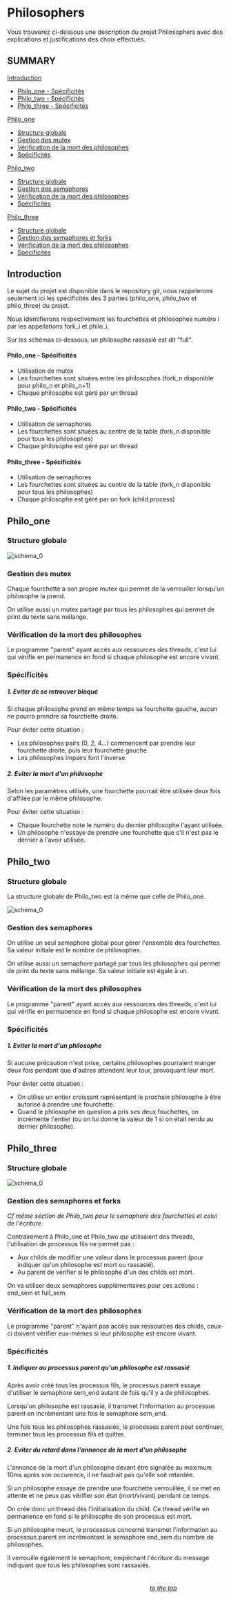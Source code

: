 # Philosophers

Vous trouverez ci-dessous une description du projet Philosophers avec des explications et justifications des choix effectués.

## SUMMARY

[Introduction](#introduction)  
* [Philo_one - Spécificités](#philoone---spécificités)  
* [Philo_two - Spécificités](#philotwo---spécificités)  
* [Philo_three - Spécificités](#philothree---spécificités)  

[Philo_one](#philo_one)  
* [Structure globale](#structure-globale)  
* [Gestion des mutex](#gestion-des-mutex)  
* [Vérification de la mort des philosophes](#vérification-de-la-mort-des-philosophes)  
* [Spécificités](#spécificités)

[Philo_two](#philo_two)  
* [Structure globale](#structure-globale)  
* [Gestion des semaphores](#gestion-des-semaphores)  
* [Vérification de la mort des philosophes](#vérification-de-la-mort-des-philosophes)  
* [Spécificités](#spécificités)

[Philo_three](#philo_three)  
* [Structure globale](#structure-globale)  
* [Gestion des semaphores et forks](#gestion-des-semaphores-et-forks)  
* [Vérification de la mort des philosophes](#vérification-de-la-mort-des-philosophes)  
* [Spécificités](#spécificités)

## Introduction

Le sujet du projet est disponible dans le repository git, nous rappelerons seulement ici les spécificités des 3 parties (philo_one, philo_two et philo_three) du projet.

Nous identifierons respectivement les fourchettes et philosophes numéro i par les appellations fork_i et philo_i.

Sur les schémas ci-dessous, un philosophe rassasié est dit "full".

#### Philo_one - Spécificités

- Utilisation de mutex
- Les fourchettes sont situées entre les philosophes (fork_n disponible pour philo_n et philo_n+1)
- Chaque philosophe est géré par un thread

#### Philo_two - Spécificités

- Utilisation de semaphores
- Les fourchettes sont situées au centre de la table (fork_n disponible pour tous les philosophes)
- Chaque philosophe est géré par un thread

#### Philo_three - Spécificités

- Utilisation de semaphores
- Les fourchettes sont situées au centre de la table (fork_n disponible pour tous les philosophes)
- Chaque philosophe est géré par un fork (child process)

## Philo_one

### Structure globale

![schema_0](./images_readme/diagram_philo_one.png)

### Gestion des mutex

Chaque fourchette a son propre mutex qui permet de la verrouiller lorsqu'un philosophe la prend.

On utilise aussi un mutex partagé par tous les philosophes qui permet de print du texte sans mélange.

### Vérification de la mort des philosophes

Le programme "parent" ayant accès aux ressources des threads, c'est lui qui vérifie en permanence en fond si chaque philosophe est encore vivant.

### Spécificités

##### 1. Eviter de se retrouver bloqué

Si chaque philosophe prend en même temps sa fourchette gauche, aucun ne pourra prendre sa fourchette droite.

Pour éviter cette situation :
- Les philosophes pairs (0, 2, 4...) commencent par prendre leur fourchette droite, puis leur fourchette gauche.
- Les philosophes impairs font l'inverse.

##### 2. Eviter la mort d'un philosophe

Selon les paramètres utilisés, une fourchette pourrait être utilisée deux fois d'affilée par le même philosophe.

Pour éviter cette situation :
- Chaque fourchette note le numéro du dernier philosophe l'ayant utilisée.
- Un philosophe n'essaye de prendre une fourchette que s'il n'est pas le dernier à l'avoir utilisée.

## Philo_two

### Structure globale

La structure globale de Philo_two est la même que celle de Philo_one.

![schema_0](./images_readme/diagram_philo_two.png)

### Gestion des semaphores

On utilise un seul semaphore global pour gérer l'ensemble des fourchettes. Sa valeur initiale est le nombre de philosophes.

On utilise aussi un semaphore partagé par tous les philosophes qui permet de print du texte sans mélange. Sa valeur initiale est égale à un.

### Vérification de la mort des philosophes

Le programme "parent" ayant accès aux ressources des threads, c'est lui qui vérifie en permanence en fond si chaque philosophe est encore vivant.

### Spécificités

##### 1. Eviter la mort d'un philosophe

Si aucune précaution n'est prise, certains philosophes pourraient manger deux fois pendant que d'autres attendent leur tour, provoquant leur mort.

Pour éviter cette situation :
- On utilise un entier croissant représentant le prochain philosophe à être autorisé à prendre une fourchette.
- Quand le philosophe en question a pris ses deux fouchettes, on incrémente l'entier (ou on lui donne la valeur de 1 si on était rendu au dernier philosophe).

## Philo_three

### Structure globale

![schema_0](./images_readme/diagram_philo_three.png)

### Gestion des semaphores et forks

*Cf même section de Philo_two pour le semaphore des fourchettes et celui de l'écriture.*

Contrairement à Philo_one et Philo_two qui utilisaient des threads, l'utilisation de processus fils ne permet pas :
- Aux childs de modifier une valeur dans le processus parent (pour indiquer qu'un philosophe est mort ou rassasié).
- Au parent de vérifier si le philosophe d'un des childs est mort.

On va utiliser deux semaphores supplémentaires pour ces actions : end_sem et full_sem.

### Vérification de la mort des philosophes

Le programme "parent" n'ayant pas accès aux ressources des childs, ceux-ci doivent vérifier eux-mêmes si leur philosophe est encore vivant.

### Spécificités

##### 1. Indiquer au processus parent qu'un philosophe est rassasié

Après avoir créé tous les processus fils, le processus parent essaye d'utiliser le semaphore sem_end autant de fois qu'il y a de philosophes.

Lorsqu'un philosophe est rassasié, il transmet l'information au processus parent en incrémentant une fois le semaphore sem_end.

Une fois tous les philosophes rassasiés, le processus parent peut continuer, terminer tous les processus fils et quitter.

##### 2. Eviter du retard dans l'annonce de la mort d'un philosophe

L'annonce de la mort d'un philosophe devant être signalée au maximum 10ms après son occurence, il ne faudrait pas qu'elle soit retardée.

Si un philosophe essaye de prendre une fourchette verrouillée, il se met en attente et ne peux pas vérifier son état (mort/vivant) pendant ce temps.

On crée donc un thread dès l'initialisation du child. Ce thread vérifie en permanence en fond si le philosophe de son processus est mort.

Si un philosophe meurt, le processsus concerné transmet l'information au processus parent en incrémentant le semaphore end_sem du nombre de philosophes.

Il verrouille également le semaphore, empêchant l'écriture du message indiquant que tous les philosophes sont rassasiés.


###### &nbsp; &nbsp; &nbsp; &nbsp; &nbsp; &nbsp; &nbsp; &nbsp; &nbsp; &nbsp; &nbsp; &nbsp; &nbsp; &nbsp; &nbsp; &nbsp; &nbsp; &nbsp; &nbsp; &nbsp; &nbsp; &nbsp; &nbsp; &nbsp; &nbsp; &nbsp; &nbsp; &nbsp; &nbsp; &nbsp; &nbsp; &nbsp; &nbsp; &nbsp; &nbsp; &nbsp; &nbsp; &nbsp; &nbsp; &nbsp; &nbsp; &nbsp; &nbsp; &nbsp; &nbsp; &nbsp; &nbsp; &nbsp; &nbsp; &nbsp; &nbsp; &nbsp; &nbsp; &nbsp; &nbsp; &nbsp; &nbsp; &nbsp; &nbsp; &nbsp; &nbsp; &nbsp; &nbsp; &nbsp; &nbsp; &nbsp; &nbsp; &nbsp; &nbsp; &nbsp; &nbsp; &nbsp; &nbsp; &nbsp; &nbsp; &nbsp; &nbsp; &nbsp; &nbsp; &nbsp; &nbsp; &nbsp; &nbsp; &nbsp; &nbsp; &nbsp; &nbsp; &nbsp; &nbsp; &nbsp; &nbsp; &nbsp; &nbsp; &nbsp; &nbsp; &nbsp; &nbsp; &nbsp; &nbsp; &nbsp; &nbsp; &nbsp; &nbsp; &nbsp; &nbsp; &nbsp; *[to the top](#philosophers)*